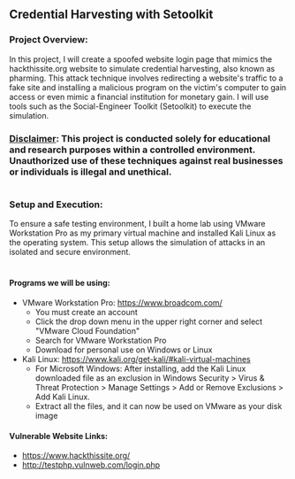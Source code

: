 ## Credential Harvesting with Setoolkit

### Project Overview:
In this project, I will create a spoofed website login page that mimics the hackthissite.org website to simulate credential harvesting, also known as pharming. This attack technique involves redirecting a website's traffic to a fake site and installing a malicious program on the victim's computer to gain access or even mimic a financial institution for monetary gain. I will use tools such as the Social-Engineer Toolkit (Setoolkit) to execute the simulation.

### <ins>Disclaimer</ins>: This project is conducted solely for educational and research purposes within a controlled environment. Unauthorized use of these techniques against real businesses or individuals is illegal and unethical.

#

### Setup and Execution:
To ensure a safe testing environment, I built a home lab using VMware Workstation Pro as my primary virtual machine and installed Kali Linux as the operating system. This setup allows the simulation of attacks in an isolated and secure environment.

#

#### Programs we will be using: 
- VMware Workstation Pro: https://www.broadcom.com/
  - You must create an account
  - Click the drop down menu in the upper right corner and select "VMware Cloud Foundation"
  - Search for VMware Workstation Pro
  - Download for personal use on Windows or Linux
- Kali Linux: https://www.kali.org/get-kali/#kali-virtual-machines
  - For Microsoft Windows: After installing, add the Kali Linux downloaded file as an exclusion in Windows Security > Virus & Threat Protection > Manage Settings > Add or Remove Exclusions > Add Kali Linux.
  - Extract all the files, and it can now be used on VMware as your disk image

#### Vulnerable Website Links:
  - https://www.hackthissite.org/
  - http://testphp.vulnweb.com/login.php 
